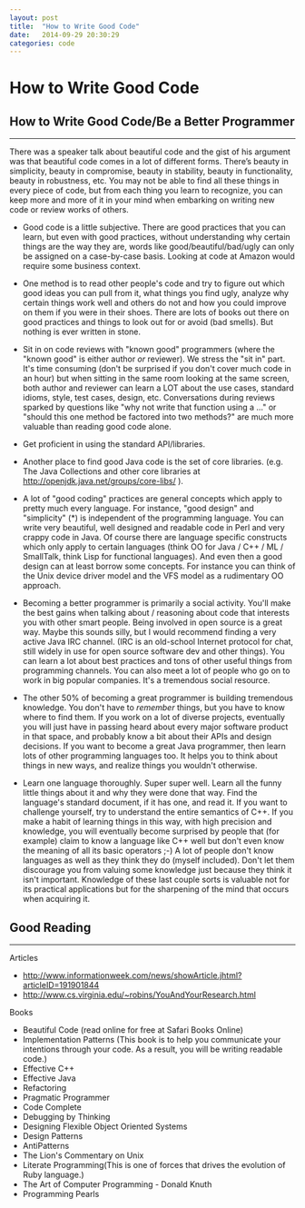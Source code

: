 ```yaml
---
layout: post
title:  "How to Write Good Code"
date:   2014-09-29 20:30:29
categories: code
---
```


# How to Write Good Code

## How to Write Good Code/Be a Better Programmer

-------------
There was a speaker talk about beautiful code and the gist of his argument was that beautiful code comes in a lot of different forms. There’s beauty in simplicity, beauty in compromise, beauty in stability, beauty in functionality, beauty in robustness, etc. You may not be able to find all these things in every piece of code, but from each thing you learn to recognize, you can keep more and more of it in your mind when embarking on writing new code or review works of others.

	
  * Good code is a little subjective. There are good practices that you can learn, but even with good practices, without understanding why certain things are the way they are, words like good/beautiful/bad/ugly can only be assigned on a case-by-case basis. Looking at code at Amazon would require some business context.

   * One method is to read other people's code and try to figure out which good ideas you can pull from it, what things you find ugly, analyze why certain things work well and others do not and how you could improve on them if you were in their shoes. There are lots of books out there on good practices and things to look out for or avoid (bad smells). But nothing is ever written in stone.
   
   * Sit in on code reviews with "known good" programmers (where the "known good" is either author *or* reviewer). We stress the "sit in" part. It's time consuming (don't be surprised if you don't cover much code in an hour) but when sitting in the same room looking at the same screen, both author and reviewer can learn a LOT about the use cases, standard idioms, style, test cases, design, etc. Conversations during reviews sparked by questions like "why not write that function using a ..." or "should this one method be factored into two methods?" are much more valuable than reading good code alone.
   
   * Get proficient in using the standard API/libraries.
   
   * Another place to find good Java code is the set of core libraries. (e.g. The Java Collections and other core libraries at http://openjdk.java.net/groups/core-libs/ ).
   
   * A lot of "good coding" practices are general concepts which apply to pretty much every language. For instance, "good design" and "simplicity" (*) is independent of the programming language. You can write very beautiful, well designed and readable code in Perl and very crappy code in Java. Of course there are language specific constructs which only apply to certain languages (think OO for Java / C++ / ML / SmallTalk, think Lisp for functional languages). And even then a good design can at least borrow some concepts. For instance you can think of the Unix device driver model and the VFS model as a rudimentary OO approach.
   
   * Becoming a better programmer is primarily a social activity. You'll make the best gains when talking about / reasoning about code that interests you with other smart people. Being involved in open source is a great way. Maybe this sounds silly, but I would recommend finding a very active Java IRC channel. (IRC is an old-school Internet protocol for chat, still widely in use for open source software dev and other things). You can learn a lot about best practices and tons of other useful things from programming channels. You can also meet a lot of people who go on to work in big popular companies. It's a tremendous social resource. 
   * The other 50% of becoming a great programmer is building tremendous knowledge. You don't have to *remember* things, but you have to know where to find them. If you work on a lot of diverse projects, eventually you will just have in passing heard about every major software product in that space, and probably know a bit about their APIs and design decisions. If you want to become a great Java programmer, then learn lots of other programming languages too. It helps you to think about things in new ways, and realize things you wouldn't otherwise.
   * Learn one language thoroughly. Super super well. Learn all the funny little things about it and why they were done that way. Find the language's standard document, if it has one, and read it. If you want to challenge yourself, try to understand the entire semantics of C++. If you make a habit of learning things in this way, with high precision and knowledge, you will eventually become surprised by people that (for example) claim to know a language like C++ well but don't even know the meaning of all its basic operators ;-) A lot of people don't know languages as well as they think they do (myself included). Don't let them discourage you from valuing some knowledge just because they think it isn't important. Knowledge of these last couple sorts is valuable not for its practical applications but for the sharpening of the mind that occurs when acquiring it.


## Good Reading
----
Articles


   * http://www.informationweek.com/news/showArticle.jhtml?articleID=191901844
   * http://www.cs.virginia.edu/~robins/YouAndYourResearch.html

Books

   * Beautiful Code (read online for free at Safari Books Online)
   * Implementation Patterns (This book is to help you communicate your intentions through your code. As a result, you will be writing readable code.)
   * Effective C++
   * Effective Java
   * Refactoring
   * Pragmatic Programmer
   * Code Complete
   * Debugging by Thinking
   * Designing Flexible Object Oriented Systems
   * Design Patterns
   * AntiPatterns
   * The Lion's Commentary on Unix
   * Literate Programming(This is one of forces that drives the evolution of Ruby language.)
   * The Art of Computer Programming - Donald Knuth
   * Programming Pearls


